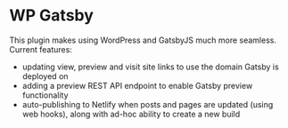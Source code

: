 WP Gatsby
====

This plugin makes using WordPress and GatsbyJS much more seamless. Current features:

* updating view, preview and visit site links to use the domain Gatsby is deployed on
* adding a preview REST API endpoint to enable Gatsby preview functionality
* auto-publishing to Netlify when posts and pages are updated (using web hooks), along with ad-hoc ability to create a new build